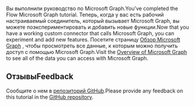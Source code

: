<!-- markdownlint-disable MD002 MD041 -->

<span data-ttu-id="2ca77-101">Вы выполнили руководство по Microsoft Graph.</span><span class="sxs-lookup"><span data-stu-id="2ca77-101">You've completed the Flow Microsoft Graph tutorial.</span></span> <span data-ttu-id="2ca77-102">Теперь, когда у вас есть рабочий настраиваемый соединитель, который вызывает Microsoft Graph, вы можете поэкспериментировать и добавить новые функции.</span><span class="sxs-lookup"><span data-stu-id="2ca77-102">Now that you have a working custom connector that calls Microsoft Graph, you can experiment and add new features.</span></span> <span data-ttu-id="2ca77-103">Посетите страницу [Обзор Microsoft Graph](/graph/overview) , чтобы просмотреть все данные, к которым можно получить доступ с помощью Microsoft Graph.</span><span class="sxs-lookup"><span data-stu-id="2ca77-103">Visit the [Overview of Microsoft Graph](/graph/overview) to see all of the data you can access with Microsoft Graph.</span></span>

## <a name="feedback"></a><span data-ttu-id="2ca77-104">Отзывы</span><span class="sxs-lookup"><span data-stu-id="2ca77-104">Feedback</span></span>

<span data-ttu-id="2ca77-105">Сообщите о нем в [репозиторий GitHub](https://github.com/microsoftgraph/msgraph-training-microsoftflow).</span><span class="sxs-lookup"><span data-stu-id="2ca77-105">Please provide any feedback on this tutorial in the [GitHub repository](https://github.com/microsoftgraph/msgraph-training-microsoftflow).</span></span>
